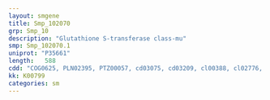 ```yaml
---
layout: smgene
title: Smp_102070
grp: Smp_10
description: "Glutathione S-transferase class-mu"
smp: Smp_102070.1
uniprot: "P35661"
length:   588
cdd: "COG0625, PLN02395, PTZ00057, cd03075, cd03209, cl00388, cl02776, pfam00043, pfam02798"
kk: K00799
categories: sm
---
```

